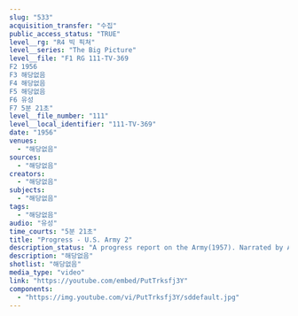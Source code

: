 ```yaml
---
slug: "533"
acquisition_transfer: "수집"
public_access_status: "TRUE"
level__rg: "R4 빅 픽쳐"
level__series: "The Big Picture"
level__file: "F1 RG 111-TV-369
F2 1956
F3 해당없음
F4 해당없음
F5 해당없음
F6 유성
F7 5분 21초"
level__file_number: "111"
level__local_identifier: "111-TV-369"
date: "1956"
venues: 
  - "해당없음"
sources: 
  - "해당없음"
creators: 
  - "해당없음"
subjects: 
  - "해당없음"
tags: 
  - "해당없음"
audio: "유성"
time_courts: "5분 21초"
title: "Progress - U.S. Army 2"
description_status: "A progress report on the Army(1957). Narrated by Alexander Scourby. It features music scored by the U.S. Army Field Band."
description: "해당없음"
shotlist: "해당없음"
media_type: "video"
link: "https://youtube.com/embed/PutTrksfj3Y"
components: 
  - "https://img.youtube.com/vi/PutTrksfj3Y/sddefault.jpg"
---
```

